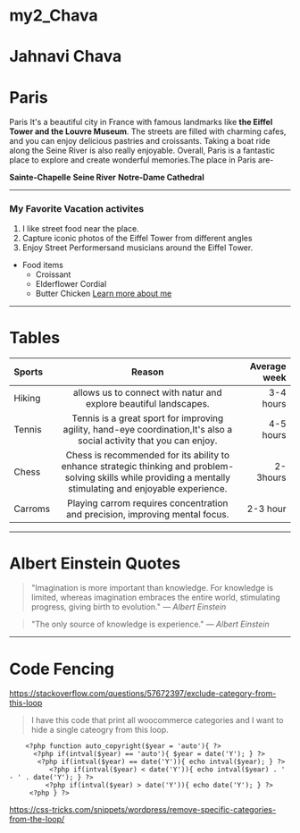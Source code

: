 # my2_Chava

# Jahnavi Chava

# Paris

Paris It's a beautiful city in France with famous landmarks like **the Eiffel Tower and the Louvre Museum**. The streets are filled with charming cafes, and you can enjoy delicious pastries and croissants. Taking a boat ride along the Seine River is also really enjoyable. Overall, Paris is a fantastic place to explore and create wonderful memories.The place in Paris are-

**Sainte-Chapelle**
**Seine River**
**Notre-Dame Cathedral**

---
### My Favorite Vacation activites
1. I like street food near the place.
2. Capture iconic photos of the Eiffel Tower from different angles
3. Enjoy Street Performersand musicians around the Eiffel Tower.

  - Food items
    - Croissant
    - Elderflower Cordial
    - Butter Chicken
[Learn more about me](MyStats.md)</br>

---


# Tables


 |    Sports      |  Reason   |  Average week    |
 |:----               | :------:   | ---------:   |
 |  Hiking            |allows us to connect       with natur and explore beautiful landscapes.| 3-4 hours|
 |Tennis              |Tennis is a great sport for improving agility, hand-eye coordination,It's also a social activity that you can enjoy.|4-5 hours|
 |Chess               |Chess is recommended for its ability to enhance strategic thinking and problem-solving skills while providing a mentally stimulating and enjoyable experience.|2-3hours |
 |Carroms| Playing carrom requires concentration and precision, improving mental focus.| 2-3 hour|   


 ---           


# Albert Einstein Quotes

 > "Imagination is more important than knowledge. For knowledge is limited, whereas imagination embraces the entire world, stimulating progress, giving birth to evolution." 
 > — *Albert Einstein*

 > "The only source of knowledge is experience."
 > — *Albert Einstein*

---
  #  Code Fencing

  https://stackoverflow.com/questions/57672397/exclude-category-from-this-loop

>I have this code that print all woocommerce categories and I want to hide a single cateogry from this loop.


        <?php function auto_copyright($year = 'auto'){ ?>
          <?php if(intval($year) == 'auto'){ $year = date('Y'); } ?>
           <?php if(intval($year) == date('Y')){ echo intval($year); } ?>
              <?php if(intval($year) < date('Y')){ echo intval($year) . ' - ' . date('Y'); } ?>
             <?php if(intval($year) > date('Y')){ echo date('Y'); } ?>
         <?php } ?>




  https://css-tricks.com/snippets/wordpress/remove-specific-categories-from-the-loop/ 

